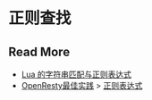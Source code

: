 # 正则查找





## Read More

- [Lua 的字符串匹配与正则表达式](https://www.cnblogs.com/meamin9/p/4502461.html)
- [OpenResty最佳实践](https://legacy.gitbook.com/book/moonbingbing/openresty-best-practices) > [正则表达式](https://moonbingbing.gitbooks.io/openresty-best-practices/content/lua/re.html)
